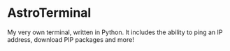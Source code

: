 # AstroTerminal
My very own terminal, written in Python. It includes the ability to ping an IP address, download PIP packages and more!
